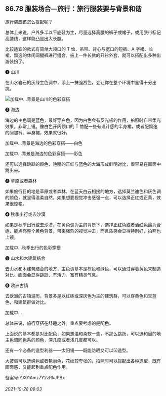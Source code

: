 ## 86.78 服装场合—旅行：旅行服装要与背景和谐
旅行装应该怎么搭配呢？



总体上来说，户外多半以平底鞋为主，尽量选择高腰的裤子或裙子，或用腰带标记高腰线，这样能凸显出大长腿。



比较适宜的款式有简单大领口的 T 恤、吊带、背心与宽口的短裤、A 字裙、长裙、飘逸的休闲阔腿裤进行组合，披上一件长款的开衫外套，就可以搭配出多种出游装扮了。



❶
 山川
 



在山水岩石的灰绿主色调中，添上一抹强烈色，会让你在整个环境中显得十分出挑。



![](https://pic3.zhimg.com/v2-6914bdca0e99070381d15103a1f30262.webp)加载中...背景是山川的色彩穿搭
 



❷
 海边
 



海边的主色调是蓝色，最好穿白色，因为白色会有反光板的作用，拍照时自带柔光效果，非常上镜。像白色开阔领口的 T 恤配一些有设计感的半身裙，或者配飘逸的阔腿裤、半身裙，效果就很好。



![]()加载中...背景是海边的色彩穿搭——白色
 



![]()加载中...背景是海边的色彩穿搭——彩色
 



还可以选择跳跃的颜色，艳丽的正红与蓝色的大海形成鲜明对比，很容易在画面中跳出来。



❸
 草原或者森林
 



如果旅行目的地是草原或者森林，在蓝天白云相接的地方，选择莫兰迪色和灰色调的颜色，就显得温柔自然。如果想要视觉冲击感强一点，可以选择正红或正黄，效果很惊艳。



❹
 秋季出行或去沙漠
 



如果是秋季出行或去沙漠，在黄色调为主的背景下，选择正红色或者酒红色最为合适，能点亮整个黄色背景，带来强烈的视觉冲击，而且质感会显得特别好，拍照也上镜。



![]()加载中...秋季出行的色彩穿搭
 



❺
 山水和木建筑结合
 



去山水和木建筑结合的地方，主色调基本是棕色和绿色，可以通过穿着黄色来制造对比。画面会显得跳跃、有活力，富有精灵气息。



❻
 欧洲古镇
 



去欧洲的古镇游历，背景多是以红砖或深灰色为主的建筑群，可以穿黄色和宝蓝色，和建筑群做对比。



![]()加载中...

总体来说，旅行穿搭在舒适之外，重点要考虑的是配色。



上面说的基本都是对比配色，如果想温和柔软一些，不那么跳跃，可以选和目的地主色调同色系的颜色，深几度或者浅几度都可以。



还有一个必备的造型利器——太阳镜——既能防晒又可以凹造型。



大披肩可以选纯色或者艳丽色，花纹较夸张的，拍照时可以搭配出各种造型，既有画面感，又能起到重点配色作用。



备案号:YX01Amz7Y2zRkJPBx


###### 2021-10-28 09:03
